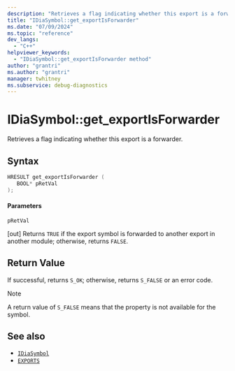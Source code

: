 ```yaml
---
description: "Retrieves a flag indicating whether this export is a forwarder."
title: "IDiaSymbol::get_exportIsForwarder"
ms.date: "07/09/2024"
ms.topic: "reference"
dev_langs:
  - "C++"
helpviewer_keywords:
  - "IDiaSymbol::get_exportIsForwarder method"
author: "grantri"
ms.author: "grantri"
manager: twhitney
ms.subservice: debug-diagnostics
---
```

# IDiaSymbol::get_exportIsForwarder

Retrieves a flag indicating whether this export is a forwarder.

## Syntax

```C++
HRESULT get_exportIsForwarder ( 
   BOOL* pRetVal
);
```

#### Parameters

 `pRetVal`

[out] Returns `TRUE` if the export symbol is forwarded to another export in another module; otherwise, returns `FALSE`.

## Return Value

 If successful, returns `S_OK`; otherwise, returns `S_FALSE` or an error code.

> [!NOTE]
> A return value of `S_FALSE` means that the property is not available for the symbol.

## See also

- [`IDiaSymbol`](../../debugger/debug-interface-access/idiasymbol.md)
- [`EXPORTS`](/cpp/build/reference/exports)
